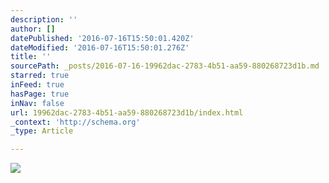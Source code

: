 ```yaml
---
description: ''
author: []
datePublished: '2016-07-16T15:50:01.420Z'
dateModified: '2016-07-16T15:50:01.276Z'
title: ''
sourcePath: _posts/2016-07-16-19962dac-2783-4b51-aa59-880268723d1b.md
starred: true
inFeed: true
hasPage: true
inNav: false
url: 19962dac-2783-4b51-aa59-880268723d1b/index.html
_context: 'http://schema.org'
_type: Article

---
```

![](https://the-grid-user-content.s3-us-west-2.amazonaws.com/d5c36988-6563-437d-afeb-75c4e5a4478f.jpg)
